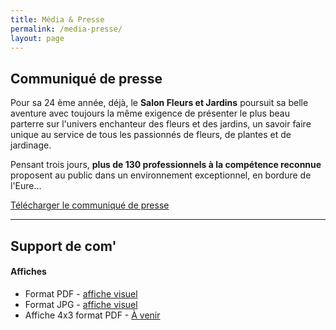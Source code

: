 ```yaml
---
title: Média & Presse
permalink: /media-presse/
layout: page
---
```


## Communiqué de presse

Pour sa 24 ème année, déjà, le **Salon Fleurs et Jardins** poursuit sa belle aventure avec toujours la même exigence de présenter le plus beau parterre sur l'univers enchanteur des fleurs et des jardins, un savoir faire unique au service de tous les passionnés de fleurs, de plantes et de jardinage.

Pensant trois jours, **plus de 130 professionnels à la compétence reconnue** proposent au public dans un environnement exceptionnel, en bordure de l'Eure...

[Télécharger le communiqué de presse](/assets/medias/dossier-de-presse-2019.pdf)

<hr>

## Support de com'

#### Affiches
- Format PDF - [affiche visuel](/assets/medias/affiche-2019.pdf)
- Format JPG - [affiche visuel](/assets/medias/affiche-2019.jpg)
- Affiche 4x3 format PDF - [À venir]()
